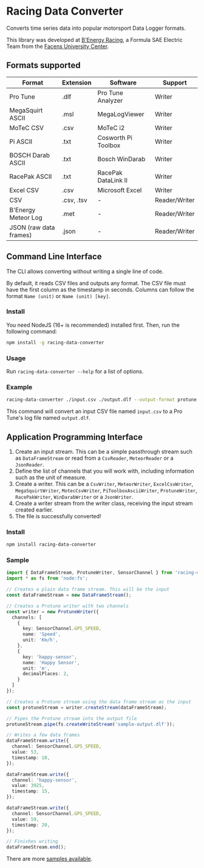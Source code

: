 # Racing Data Converter

Converts time series data into popular motorsport Data Logger formats.

This library was developed at [B'Energy Racing](https://benergyracing.com.br), a Formula SAE Electric Team from the [Facens University Center](https://facens.br).

## Formats supported

| Format                 | Extension  | Software            | Support       |
|------------------------|------------|---------------------|---------------|
| Pro Tune               | .dlf       | Pro Tune Analyzer   | Writer        |
| MegaSquirt ASCII       | .msl       | MegaLogViewer       | Writer        |
| MoTeC CSV              | .csv       | MoTeC i2            | Writer        |
| Pi ASCII               | .txt       | Cosworth Pi Toolbox | Writer        |
| BOSCH Darab ASCII      | .txt       | Bosch WinDarab      | Writer        |
| RacePak ASCII          | .txt       | RacePak DataLink II | Writer        |
| Excel CSV              | .csv       | Microsoft Excel     | Writer        |
| CSV                    | .csv, .tsv | -                   | Reader/Writer |
| B'Energy Meteor Log    | .met       | -                   | Reader/Writer |
| JSON (raw data frames) | .json      | -                   | Reader/Writer |

## Command Line Interface

The CLI allows converting without writing a single line of code.

By default, it reads CSV files and outputs any format. The CSV file must have the first column as the timestamp in seconds. Columns can follow the format `Name (unit)` or `Name (unit) [key]`.

### Install

You need NodeJS (16+ is recommended) installed first. Then, run the following command:
```sh
npm install -g racing-data-converter
```

### Usage

Run `racing-data-converter --help` for a list of options.

### Example

```sh
racing-data-converter ./input.csv ./output.dlf --output-format protune
```

This command will convert an input CSV file named `input.csv` to a Pro Tune's log file named `output.dlf`.

## Application Programming Interface

1. Create an input stream. This can be a simple passthrough stream such as `DataFrameStream` or read from a `CsvReader`, `MeteorReader` or a `JsonReader`.
2. Define the list of channels that you will work with, including information such as the unit of measure.
3. Create a writer. This can be a `CsvWriter`, `MeteorWriter`, `ExcelCsvWriter`, `MegaSquirtWriter`, `MotecCsvWriter`, `PiToolboxAsciiWriter`, `ProtuneWriter`, `RacePakWriter`, `WinDarabWriter` or a `JsonWriter`.
4. Create a writer stream from the writer class, receiving the input stream created earlier.
5. The file is successfully converted!

### Install

```sh
npm install racing-data-converter
```

### Sample

```ts
import { DataFrameStream, ProtuneWriter, SensorChannel } from 'racing-data-converter';
import * as fs from 'node:fs';

// Creates a plain data frame stream. This will be the input
const dataFrameStream = new DataFrameStream();

// Creates a Protune writer with two channels
const writer = new ProtuneWriter({
  channels: [
    {
      key: SensorChannel.GPS_SPEED,
      name: 'Speed',
      unit: 'Km/h',
    },
    {
      key: 'happy-sensor',
      name: 'Happy Sensor',
      unit: 'm',
      decimalPlaces: 2,
    }
  ]
});

// Creates a Protune stream using the data frame stream as the input
const protuneStream = writer.createStream(dataFrameStream);

// Pipes the Protune stream into the output file
protuneStream.pipe(fs.createWriteStream('sample-output.dlf'));

// Writes a few data frames
dataFrameStream.write({
  channel: SensorChannel.GPS_SPEED,
  value: 53,
  timestamp: 10,
});

dataFrameStream.write({
  channel: 'happy-sensor',
  value: 3925,
  timestamp: 15,
});

dataFrameStream.write({
  channel: SensorChannel.GPS_SPEED,
  value: 59,
  timestamp: 20,
});

// Finishes writing
dataFrameStream.end();
```

There are more [samples available](https://github.com/BenergyRacing/racing-data-converter/tree/main/test/samples).
